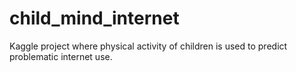 # child_mind_internet
Kaggle project where physical activity of children is used to predict problematic internet use.
